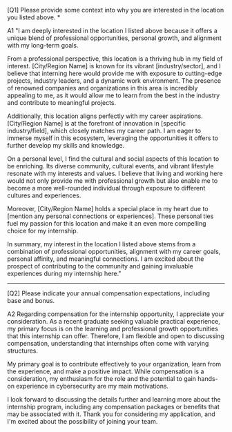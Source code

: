 [Q1] Please provide some context into why you are interested in the location you listed above. *

A1 "I am deeply interested in the location I listed above because it offers a unique blend of professional opportunities, personal growth, and alignment with my long-term goals.

From a professional perspective, this location is a thriving hub in my field of interest. [City/Region Name] is known for its vibrant [industry/sector], and I believe that interning here would provide me with exposure to cutting-edge projects, industry leaders, and a dynamic work environment. The presence of renowned companies and organizations in this area is incredibly appealing to me, as it would allow me to learn from the best in the industry and contribute to meaningful projects.

Additionally, this location aligns perfectly with my career aspirations. [City/Region Name] is at the forefront of innovation in [specific industry/field], which closely matches my career path. I am eager to immerse myself in this ecosystem, leveraging the opportunities it offers to further develop my skills and knowledge.

On a personal level, I find the cultural and social aspects of this location to be enriching. Its diverse community, cultural events, and vibrant lifestyle resonate with my interests and values. I believe that living and working here would not only provide me with professional growth but also enable me to become a more well-rounded individual through exposure to different cultures and experiences.

Moreover, [City/Region Name] holds a special place in my heart due to [mention any personal connections or experiences]. These personal ties fuel my passion for this location and make it an even more compelling choice for my internship.

In summary, my interest in the location I listed above stems from a combination of professional opportunities, alignment with my career goals, personal affinity, and meaningful connections. I am excited about the prospect of contributing to the community and gaining invaluable experiences during my internship here."

-------------------------------------------------------------------------------------------------------------------------------------------------------------------


[Q2] Please indicate your annual compensation expectations, including base and bonus.

A2 Regarding compensation for the internship opportunity, I appreciate your consideration. As a recent graduate seeking valuable practical experience, my primary focus is on the learning and professional growth opportunities that this internship can offer. Therefore, I am flexible and open to discussing compensation, understanding that internships often come with varying structures.

My primary goal is to contribute effectively to your organization, learn from the experience, and make a positive impact. While compensation is a consideration, my enthusiasm for the role and the potential to gain hands-on experience in cybersecurity are my main motivations.

I look forward to discussing the details further and learning more about the internship program, including any compensation packages or benefits that may be associated with it. Thank you for considering my application, and I'm excited about the possibility of joining your team.
